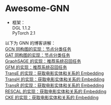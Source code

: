 # Awesome-GNN
- 框架：  
DGL 1.1.2  
PyTorch 2.1  
  
以下为 GNN 的博客讲解：  
[GCN 同构图的实现：节点分类任务](https://zhuanlan.zhihu.com/p/664761833)  
[GAT 同构图的实现：节点分类任务](https://zhuanlan.zhihu.com/p/664777454)  
[GraphSAGE 的实现：推荐系统召回任务](https://zhuanlan.zhihu.com/p/665088708)  
[GFM 的实现：推荐系统召回任务](https://zhuanlan.zhihu.com/p/665730788)  
[TransE 的实现：获取电影实体和关系的 Embedding](https://zhuanlan.zhihu.com/p/666102571)  
[TransH 的实现：获取电影实体和关系的 Embedding](https://zhuanlan.zhihu.com/p/666276495)  
[TransR 的实现：获取电影实体和关系的 Embedding](https://zhuanlan.zhihu.com/p/666278672)  
[RESCAL 的实现：获取电影实体和关系的 Embedding](https://zhuanlan.zhihu.com/p/666791096)  
[CKE 的实现：获取电影实体和关系的 Embedding]()  

